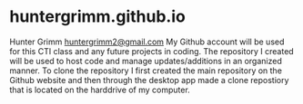 # huntergrimm.github.io

Hunter Grimm 
huntergrimm2@gmail.com
My Github account will be used for this CTI class and any future projects in coding. 
The repository I created will be used to host code and manage updates/additions in an organized manner.
To clone the repository I first created the main repository on the Github website and then through the desktop app made a clone repostiory that is located on the harddrive of my computer.